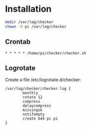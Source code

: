 Installation
============
```bash
mkdir /var/log/checker
chown -R pi /var/log/checker
```

Crontab
-------
```
* * * * * /home/pi/checker/checker.sh
```

Logrotate
---------
Create a file /etc/logrotate.d/checker:
```
/var/log/checker/checker.log {
        monthly
        rotate 12
        compress
        delaycompress
        missingok
        notifempty
        create 644 pi pi
}
```
